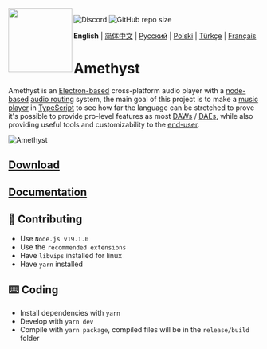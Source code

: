 <img align="left" src="https://github.com/Geoxor/Amethyst/blob/master/assets/icon.png?raw=true" width="128">

![Discord](https://img.shields.io/discord/385387666415550474?label=Discord&logo=discord&style=flat)
![GitHub repo size](https://img.shields.io/github/repo-size/geoxor/amethyst?label=Size)

**English** | [简体中文](./README-zh.md) | [Русский](./README-ru.md) | [Polski](./README-pl.md) | [Türkçe](./README-tr.md) | [Français](./README-fr.md)

# Amethyst 

Amethyst is an [Electron-based](https://electronjs.org/) cross-platform audio player with a [node-based](https://en.wikipedia.org/wiki/Node_graph_architecture) [audio routing](https://en.wikipedia.org/wiki/Audio_signal_flow) system, the main goal of this project is to make a [music player](https://en.wikipedia.org/wiki/Media_player_software) in [TypeScript](https://www.typescriptlang.org/) to see how far the language can be stretched to prove it's possible to provide pro-level features as most [DAWs](https://en.wikipedia.org/wiki/Digital_audio_workstation) / [DAEs](https://en.wikipedia.org/wiki/Audio_editing_software), while also providing useful tools and customizability to the [end-user](https://en.wikipedia.org/wiki/End_user).

![Amethyst](https://cdn.discordapp.com/attachments/667464431562653706/1185332870064128020/image.png?ex=658f3a42&is=657cc542&hm=17279c55c3a1bb9b1e1d188a01d065a8afdebb35b2ec70402b62ee9bb454aecc&)
## [Download](https://amethyst.pages.dev/installation/package_managers.html)
## [Documentation](https://amethyst.pages.dev/introduction.html)
 

## 📝 Contributing
- Use `Node.js v19.1.0`
- Use the `recommended extensions`
- Have `libvips` installed for linux
- Have `yarn` installed

## ⌨️ Coding
- Install dependencies with `yarn`
- Develop with `yarn dev`
- Compile with `yarn package`, compiled files will be in the `release/build` folder
